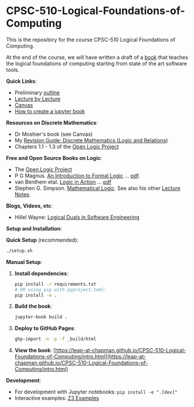 # CPSC-510-Logical-Foundations-of-Computing

This is the repository for the course CPSC-510 Logical Foundations of Computing. 

At the end of the course, we will have written a draft of a [book](https://LEAP-at-chapman.github.io/CPSC-510-Logical-Foundations-of-Computing/intro.html) that teaches the logical foundations of computing starting from state of the art software tools.

**Quick Links**:
- Preliminary [outline](overview.md)
- [Lecture by Lecture](lecture-by-lecture.md)
- [Canvas](https://canvas.chapman.edu/courses/78014)
- [How to create a jupyter book](content/how-to-create-a-jupyter-book.md)

**Resources on Discrete Mathematics**:
- Dr Moshier's book (see Canvas)
- My [Revision Guide: Discrete Mathematics (Logic and Relations)](https://hackmd.io/@alexhkurz/SJ1cc-dDr)
- Chapters 1.1 - 1.3 of the [Open Logic Project](https://builds.openlogicproject.org/)
  
**Free and Open Source Books on Logic**:
- The [Open Logic Project](https://builds.openlogicproject.org/)
- P G Magnus. [An Introduction to Formal Logic](https://www.fecundity.com/logic/index.html) ... [pdf](https://www.fecundity.com/codex/forallx.pdf).
- van Benthem etal. [Logic in Action](https://www.logicinaction.org/) ... [pdf](https://www.logicinaction.org/docs/lia.pdf)
- Stephen G. Simpson. [Mathematical Logic](https://sgslogic.net/t20/notes/logic.pdf). See also his other [Lecture Notes](https://sgslogic.net/t20/notes/).

**Blogs, Videos, etc**:
- Hillel Wayne: [Logical Duals in Software Engineering](https://buttondown.com/hillelwayne/archive/logical-duals-in-software-engineering/)

**Setup and Installation**:

**Quick Setup** (recommended):
```bash
./setup.sh
```

**Manual Setup**:
1. **Install dependencies**:
   ```bash
   pip install -r requirements.txt
   # OR using pip with pyproject.toml:
   pip install -e .
   ```

2. **Build the book**:
   ```bash
   jupyter-book build .
   ```

3. **Deploy to GitHub Pages**:
   ```bash
   ghp-import -n -p -f _build/html
   ```

4. **View the book**: [https://leap-at-chapman.github.io/CPSC-510-Logical-Foundations-of-Computing/intro.html](https://leap-at-chapman.github.io/CPSC-510-Logical-Foundations-of-Computing/intro.html)

**Development**:
- For development with Jupyter notebooks: `pip install -e ".[dev]"`
- Interactive examples: [Z3 Examples](z3/z3-examples.ipynb)
